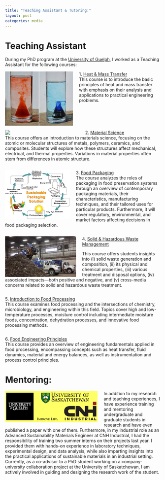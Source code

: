 ```yaml
---
title: "Teaching Assistant & Tutoring:"
layout: post
categories: media
---
```


# Teaching Assistant
During my PhD program at the [University of Guelph](https://www.uoguelph.ca/), I worked as a Teaching Assistant for the following courses:

<div>
    <img align="left" width="220" src="/File/Density.png" style="margin-right: 20px;">
    <p>1. <a href="/File/1.HMT.pdf">Heat & Mass Transfer</a><br>
    This course is to introduce the basic principles of heat and mass transfer with emphasis on their analysis and applications to practical engineering problems.</p>
 </div>

<div style="clear:both;"></div>

 <div>   
<img align="left" width="240" src="/File/Picture3.png" style="margin-right: 20px;">
<p>2. <a href="/File/2.MS.pdf">Material Science</a><br>      
This course offers an introduction to materials science, focusing on the atomic or molecular structures of metals, polymers, ceramics, and composites. Students will explore how these structures affect mechanical, electrical, and thermal properties. Variations in material properties often stem from differences in atomic structure.</p>
 </div>

<div style="clear:both;"></div>

 <div>  
 <img align="left" width="210" src="/File/Packaging mat.PNG" style="margin-right: 20px;">
 
<p>3. <a href="https://www.uoguelph.ca/registrar/calendars/undergraduate/2018-2019/courses/food4070.shtml">Food Packaging</a><br>
The course analyzes the roles of packaging in food preservation systems through an overview of contemporary packaging materials, their characteristics, manufacturing techniques, and their tailored uses for particular products. Furthermore, it will cover regulatory, environmental, and market factors affecting decisions in food packaging selection.</p>
</div>

<div style="clear:both;"></div>

<div>
<img align="left" width="230" src="/File/Guelph.png" style="margin-right: 20px;">
    
<p>4. <a href="https://www.uoguelph.ca/engineering/system/files/4340.pdf">Solid & Hazardous Waste Management</a><br>

This course offers students insights into (i) solid waste generation and composition, (ii) its physical and chemical properties, (iii) various treatment and disposal options, (iv) associated impacts—both positive and negative, and (v) cross-media concerns related to solid and hazardous waste treatment.</p> 
</div>

<div style="clear:both;"></div>

<div>
<p> 5. <a href="https://courses.opened.uoguelph.ca/search/publicCourseSearchDetails.do?method=load&courseId=18748">Introduction to Food Processing</a><br>
This course examines food processing and the intersections of chemistry, microbiology, and engineering within this field. Topics cover high and low-temperature processes, moisture control including intermediate moisture foods, concentration, dehydration processes, and innovative food processing methods.</p> 
</div>

<div style="clear:both;"></div>

<div>
<p> 6. <a href="https://www.uoguelph.ca/registrar/calendars/undergraduate/2020-2021/courses/food2620.shtml">Food Engineering Principles</a><br> 
This course provides an overview of engineering fundamentals applied in food processing, encompassing concepts such as heat transfer, fluid dynamics, material and energy balances, as well as instrumentation and process control principles.</p> 
<div>

<div style="clear:both;"></div>

# Mentoring:

<div>
<img align="left" width="300" src="/File/Mentoring.png" style="margin-right: 20px;">
In addition to my research and teaching experiences, I have experience training and mentoring undergraduate and graduate students in research and have even published a paper with one of them. Furthermore, in my industrial role as an Advanced Sustainability Materials Engineer at CNH Industrial, I had the responsibility of training two summer interns on their projects last year. I provided them with hands-on experience in laboratory techniques, experimental design, and data analysis, while also imparting insights into the practical applications of sustainable materials in an industrial setting. Currently, as a co-advisor to a PhD student working on a company-university collaboration project at the University of Saskatchewan, I am actively involved in guiding and designing the research work of the student. 

</div>






